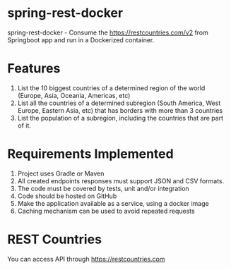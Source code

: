 # spring-rest-docker
spring-rest-docker - Consume the https://restcountries.com/v2 from Springboot app and run in a Dockerized container.

# Features
1. List the 10 biggest countries of a determined region of the world (Europe, Asia, Oceania, Americas, etc)
2. List all the countries of a determined subregion (South America, West Europe,  Eastern Asia, etc) that has borders with more than 3 countries
3. List the population of a subregion, including the countries that are part of it.

# Requirements Implemented
1. Project uses Gradle or Maven
2. All created endpoints responses must support JSON and CSV formats.
3. The code must be covered by tests, unit and/or integration
4. Code should be hosted on GitHub
5. Make the application available as a service, using a docker image
6. Caching mechanism can be used to avoid repeated requests 

# REST Countries
You can access API through https://restcountries.com
